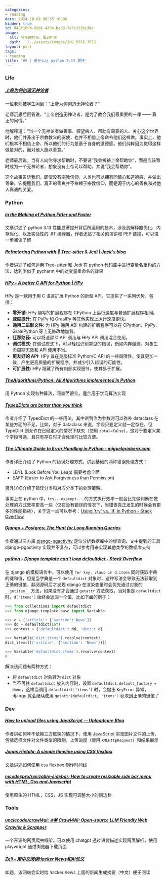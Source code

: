 ```yaml
---
categories:
- reading
date: 2024-10-08 09:35 +0800
hidden: true
id: 048f160b-96b6-420b-bed9-7e7c1516c26c
image:
  alt: 今年的桂花，虽迟但到
  path: ../../assets/images/IMG_5565.JPEG
layout: post
tags:
- reading
title: '#5 | 是什么让 python 3.13 更快'
---
```


### Life

##### [上帝为何创造无神论者](https://philosophicsblog.wordpress.com/2024/10/09/why-did-god-create-atheists/)
一位老师被学生问到：“上帝为何创造无神论者？”

老师沉思后回答说，“上帝创造无神论者，是为了教会我们最重要的一课 —— 真正的同情。”

他解释道：“当一个无神论者做善事、探望病人、帮助有需要的人、关心这个世界时，他们并非出于宗教教义的驱使，也并不相信上帝命令他们这样做。事实上，他们根本不相信上帝，所以他们的行为是基于自身的道德感。他们纯粹因为觉得这样做是对的，而对他人施以善意。”

老师最后说，当有人向你寻求帮助时，不要说“我会祈祷上帝帮助你”，而是应该暂时成为一个无神论者，想象没有上帝可以帮助，并说“我会帮助你”。

这个故事告诉我们，即使没有宗教信仰，人类也可以拥有同情心和道德感，并做出善举。它提醒我们，真正的善良并不依赖于宗教信仰，而是源于内心的善良和对他人真诚的关爱。

### Python


##### [In the Making of Python Fitter and Faster](https://sumercip.com/posts/making-python-fitter-and-faster/ "In the Making of Python Fitter and Faster")
文章讲述了 python 3.13 性能显著提升背后所运用的技术，涉及到解释器优化、内存优化、以及实验性的 JIT 编译器，作者还贴了相关的演讲和 PEP 链接，可以进一步阅读了解



##### [Refactoring Python with 🌳 Tree-sitter &amp; Jedi \| Jack's blog](https://jackevans.bearblog.dev/refactoring-python-with-tree-sitter-jedi/ "Refactoring Python with 🌳 Tree-sitter &amp; Jedi \| Jack's blog")

作者讲述了如何运用 Tree-sitter 和 Jedi 在 python 代码库中进行变量名重构的方法，达到类似于 pycharm 中的对变量重命名的效果



##### [HPy - A better C API for Python \| HPy](https://hpyproject.org/ "HPy - A better C API for Python \| HPy")

HPy 是一款用于用 C 语言扩展 Python 的新型 API。它提供了一系列优势，包括：

- **零开销:** HPy 编写的扩展程序在 CPython 上运行速度与普通扩展程序相同。
- **速度提升:** 在 PyPy 和 GraalPy 等其他实现上运行速度更快。
- **通用二进制文件:** 为 HPy 通用 ABI 构建的扩展程序可以在 CPython、PyPy、GraalPython 等上无修改地加载。
- **迁移路径:** 可以将遗留 C API 调用与 HPy API 调用混合使用。
- **调试模式:** 在调试模式下，可以轻松识别常见的错误，例如内存泄漏、对象生命周期无效和 API 使用不当。
- **更友好的 API:** HPy 旨在克服标准 Python/C API 的一些局限性，使其更加一致，产生更高质量的扩展程序，并减少引入错误的可能性。
- **可扩展性:** HPy 隐藏了所有内部实现细节，使其易于扩展。



##### [TheAlgorithms/Python: All Algorithms implemented in Python](https://github.com/TheAlgorithms/Python "TheAlgorithms/Python: All Algorithms implemented in Python")

用 Python 实现各种算法，涵盖面很全，适合用于学习算法实现



##### [TypedDicts are better than you think](https://blog.changs.co.uk/typeddicts-are-better-than-you-think.html "TypedDicts are better than you think")

作者介绍了 TypedDict 的一些用法，其中讲到作为参数时可以弥补 dataclass 在某些方面的不足，比如，对于 dataclass 来说，字段只要定义就一定存在，但 TypeDict 则允许在已经定义的情况下缺失（使用 `total=False`），这对于要定义某个字段可选，且只有存在时才会处理时比较方便。



##### [The Ultimate Guide to Error Handling in Python - miguelgrinberg.com](https://blog.miguelgrinberg.com/post/the-ultimate-guide-to-error-handling-in-python "The Ultimate Guide to Error Handling in Python - miguelgrinberg.com")

作者详细介绍了 Python 的错误处理方式，讲到基础的两种错误处理方式：

- LBYL (Look Before You Leap)  需要考虑全面
- EAFP (Easier to Ask Forgiveness than Permission)

另外详细介绍了错误分类和对应分类下的处理策略。

事实上在 python 中，`try...expcept...` 的方式执行效率一般会比先做判断在做处理的方式效率更高一些（仅在没有错误的情况下，当错误真正发生的时候会有更多的性能损耗），关于这一点可以参考：[Using 'try' vs. 'if' in Python - Stack Overflow](https://stackoverflow.com/questions/1835756/using-try-vs-if-in-python "Using 'try' vs. 'if' in Python - Stack Overflow")



##### [Django + Postgres: The Hunt for Long Running Queries](https://pgilmartin.substack.com/p/django-postgres-the-hunt-for-long "Django + Postgres: The Hunt for Long Running Queries")

作者通过三方库 [django-pgactivity](https://github.com/Opus10/django-pgactivity "Opus10/django-pgactivity: View, filter, and kill Postgres queries.") 定位分析数据库中的慢查询，文中提到的工具 django-pgactivity 实现并不复杂，可以参考用来实现其他类型的数据库支持



##### [python - Django template can't loop defaultdict - Stack Overflow](https://stackoverflow.com/questions/4764110/django-template-cant-loop-defaultdict "python - Django template can't loop defaultdict - Stack Overflow")

在 django 的模板语言中，可以使用 `for key, vlaue in d.items` 同时获取字典的键和值，但是当字典是一个 `defaultdict` 对象时，这种写法会导致无法获取到正确的键值，翻阅源码后才发现 django 在渲染变量时会优先通过对象的 `__getitem__` 方法，如果没有才会通过 `getattr` 方法获取，当对象是 `defaultdict` 时，`d['items']` 始终会返回一个值，比如下面的例子：

```python
>>> from collections import defaultdict
>>> from django.template.base import Variable

>>> c = {'article': {'section':'News'}}
>>> dd = defaultdict(int)
>>> context = {'defaultdict': dd, 'dict': c}

>>> Variable('dict.items').resolve(context)
dict_items([('article', {'section': 'News'})])

>>> Variable('defaultdict.items').resolve(context)
0
```

解决该问题有两种方式：

- 将 `defaultdict` 对象转为 `dict` 对象
- 当不再往 `defaultdict` 放入内容时，设置 `defaultdict.default_factory = None`，这样当调用 `defaultdict['items']` 时，会抛出 `KeyError` 异常，django 就会继续使用 `getattr(defaultdict, 'items')` 获取到正确的键值了



### Dev

##### [How to upload files using JavaScript — Uploadcare Blog](https://uploadcare.com/blog/how-to-upload-files-using-js/ "How to upload files using JavaScript — Uploadcare Blog")

作者讲如何咋不依赖三方框架的情况下，使用 JavaScript 实现图片文件的上传、包括选择文件对文件类型的限制，上传进度（使用 `XMLHttpRequest`）和结果展示




##### [Jonas Hietala: A simple timeline using CSS flexbox](https://www.jonashietala.se/blog/2024/08/25/a_simple_timeline_using_css_flexbox/ "Jonas Hietala: A simple timeline using CSS flexbox")
文章讲述如何使用 css flexbox 制作时间线



##### [mcodexpro/resizable-sidebar: How to create resizable side bar menu with HTML, Css and Javascript](https://github.com/mcodexpro/resizable-sidebar "mcodexpro/resizable-sidebar: How to create resizable side bar menu with HTML, Css and Javascript")

使用原生的 HTML，CSS，JS 实现可调整大小的侧边栏




### Tools

##### [unclecode/crawl4ai: 🔥🕷️ Crawl4AI: Open-source LLM Friendly Web Crawler &amp; Scrapper](https://github.com/unclecode/crawl4ai "unclecode/crawl4ai: 🔥🕷️ Crawl4AI: Open-source LLM Friendly Web Crawler &amp; Scrapper")

一个开源的网页爬虫框架，可以使用 chatgpt 通过语言描述实现网页解析，使用 playwright 通过浏览器下载页面


##### [Zeli - 用中文阅读Hacker News和AI论文](https://zeli.app/zh "Zeli - 用中文阅读Hacker News和AI论文")
如题，该网站会实时给 hacker news 上面的新闻生成摘要（中文）便于阅读